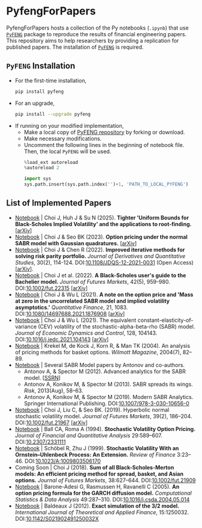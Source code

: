 # PyfengForPapers
PyfengForPapers hosts a collection of the Py notebooks (`.ipynb`) that use [`PyFENG`](https://pypi.org/project/pyfeng) package to reproduce the results of financial engineering papers. This repository aims to help researchers by providing a replication for published papers. The installation of [`PyFENG`](https://pypi.org/project/pyfeng) is required.

## `PyFENG` Installation
* For the first-time installation,
  ```sh
  pip install pyfeng
  ```
* For an upgrade,
  ```sh
  pip install --upgrade pyfeng
  ```
* If running on your modified implementation, 
  * Make a local copy of [PyFENG repository](https://github.com/PyFE/PyFENG/) by forking or download.
  * Make necessary modifications.
  * Uncomment the following lines in the beginning of notebook file. Then, the local `PyFENG` will be used.
    ```py
    %load_ext autoreload
    %autoreload 2
    ```
    ``` py
    import sys
    sys.path.insert(sys.path.index('')+1, 'PATH_TO_LOCAL_PYFENG')
    ```

## List of Implemented Papers 
* [Notebook](ipynb/ChoiEtAl2025-Tighter-BSIV-Bounds.ipynb) | Choi J, Huh J & Su N (2025). __Tighter 'Uniform Bounds for Black-Scholes Implied Volatility' and the applications to root-finding.__ [[arXiv](https://arxiv.org/abs/2302.08758)]
* [Notebook](ipynb/ChoiSeo2023-SabrNorm-GaussQuad.ipynb) | Choi J & Seo BK (2023). __Option pricing under the normal SABR model with Gaussian quadratures.__ [[arXiv](https://arxiv.org/abs/2301.02797)]
* [Notebook](ipynb/ChoiChen2022-JDQS-RiskParity.ipynb) | Choi J & Chen R (2022). __Improved iterative methods for solving risk parity portfolio.__ _Journal of Derivatives and Quantitative Studies_, 30(2), 114-124. DOI:[10.1108/JDQS-12-2021-0031](https://doi.org/10.1108/JDQS-12-2021-0031) (Open Access) [[arXiv](https://arxiv.org/abs/2203.00148)].
* [Notebook](ipynb/ChoiEtAl2022-Fut-BachelierModel.ipynb) | Choi J et al. (2022). __A Black-Scholes user's guide to the Bachelier model.__ _Journal of Futures Markets_, 42(5), 959-980. DOI:[10.1002/fut.22315](https://doi.org/10.1002/fut.22315) [[arXiv](https://arxiv.org/abs/2104.08686)]
* [Notebook](ipynb/ChoiWu2021-QF-NoteOnMassZero.ipynb) | Choi J & Wu L (2021). __A note on the option price and 'Mass at zero in the uncorrelated SABR model and implied volatility asymptotics.'__ _Quantitative Finance_, 21, 1083. DOI:[10.1080/14697688.2021.1876908](https://doi.org/10.1080/14697688.2021.1876908) [[arXiv](https://arxiv.org/abs/2011.00557)]
* [Notebook](ipynb/ChoiWu2021-JEDC-SABR-CEV.ipynb) | Choi J & Wu L (2021). The equivalent constant-elasticity-of-variance (CEV) volatility of the stochastic-alpha-beta-rho (SABR) model. _Journal of Economic Dynamics and Control_, 128, 104143. DOI:[10.1016/j.jedc.2021.104143](https://doi.org/10.1016/j.jedc.2021.104143) [[arXiv](https://arxiv.org/abs/1911.13123)]
* [Notebook](ipynb/KrekelEtAl2004-Wilmott-BasketOption.ipynb) | Krekel M, de Kock J, Korn R, & Man TK (2004). An analysis of pricing methods for basket options. _Wilmott Magazine_, 2004(7), 82–89.
* [Notebook](ipynb/AntonovEtAl-2012-SSRN-SABR.ipynb) | Several SABR Model papers by Antonov and co-authors.
  * Antonov A, & Spector M (2012). Advanced analytics for the SABR model. [[SSRN](https://ssrn.com/abstract=2026350)] 
  * Antonov A, Konikov M, & Spector M (2013). SABR spreads its wings. _Risk_, 2013(Aug), 58–63.
  * Antonov A, Konikov M, & Spector M (2019). Modern SABR Analytics. Springer International Publishing. DOI:[10.1007/978-3-030-10656-0](https://doi.org/10.1007/978-3-030-10656-0)
* [Notebook](ipynb/ChoiEtAl2019-Fut-NSVh.ipynb) | Choi J, Liu C, & Seo BK. (2019). Hyperbolic normal stochastic volatility model. _Journal of Futures Markets_, 39(2), 186–204. DOI:[10.1002/fut.21967](https://doi.org/10.1002/fut.21967) [[arXiv](https://arxiv.org/abs/1809.04035)]
* [Notebook](ipynb/BallRoma1994-JFQA-Heston.ipynb) | Ball CA, Roma A (1994). __Stochastic Volatility Option Pricing.__ _Journal of Financial and Quantitative Analysis_ 29:589–607. DOI:[10.2307/2331111](https://doi.org/10.2307/2331111)
* [Notebook](ipynb/SchobelZhu1999-RF-OUSV.ipynb) | Schöbel R, Zhu J (1999). __Stochastic Volatility With an Ornstein–Uhlenbeck Process: An Extension.__ _Review of Finance_ 3:23–46. DOI:[10.1023/A:1009803506170](https://doi.org/10.1023/A:1009803506170)
* Coming Soon | Choi J (2018). __Sum of all Black-Scholes-Merton models: An efficient pricing method for spread, basket, and Asian options.__ _Journal of Futures Markets_, 38:627–644. DOI:[10.1002/fut.21909](https://doi.org/10.1002/fut.21909)
* [Notebook](ipynb/BaroneAdesiEtAl2005-CSDA-GarchUncorr.ipynb) | Barone-Adesi G, Rasmussen H, Ravanelli C (2005). __An option pricing formula for the GARCH diffusion model.__ _Computational Statistics & Data Analysis_ 49:287–310. DOI:[10.1016/j.csda.2004.05.014](https://doi.org/10.1016/j.csda.2004.05.014)
* [Notebook](ipynb/Baldeaux2012-Sv32-ExactMC.ipynb) | Baldeaux J (2012). __Exact simulation of the 3/2 model.__ _International Journal of Theoretical and Applied Finance_, 15:1250032. DOI:[10.1142/S021902491250032X](https://doi.org/10.1142/S021902491250032X)
